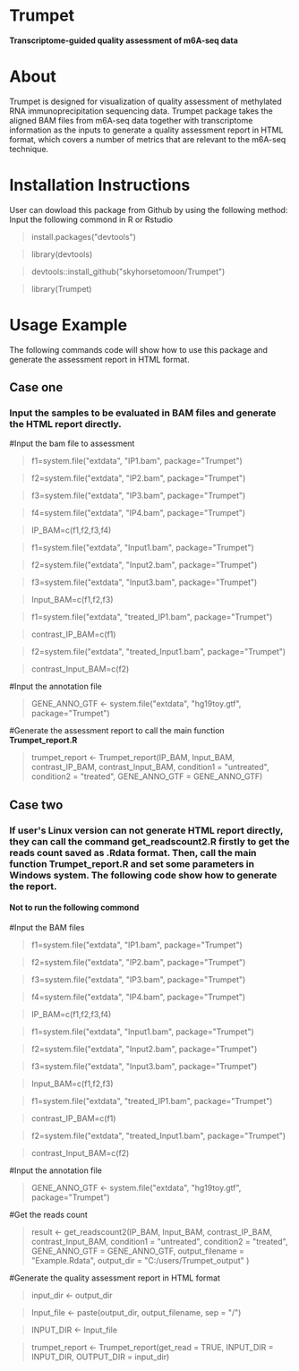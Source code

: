 # Trumpet
**Transcriptome-guided quality assessment of m6A-seq data**
# About
Trumpet is designed for visualization of quality assessment of methylated RNA immunoprecipitation sequencing data. Trumpet package takes the aligned BAM files from m6A-seq data together with transcriptome information as the inputs to generate a quality assessment report in HTML format, which covers a number of metrics that are relevant to the m6A-seq technique. 
# Installation Instructions
User can dowload this package from Github by using the following method: Input the following commond in R or Rstudio
>install.packages("devtools")

>library(devtools)

> devtools::install_github("skyhorsetomoon/Trumpet")

> library(Trumpet)
# Usage Example
The following commands code will show how to use this package and generate the assessment report in HTML format.

## Case one
### Input the samples to be evaluated in BAM files and generate the HTML report directly.
#Input the bam file to assessment
> f1=system.file("extdata", "IP1.bam", package="Trumpet")

> f2=system.file("extdata", "IP2.bam", package="Trumpet")

> f3=system.file("extdata", "IP3.bam", package="Trumpet")

> f4=system.file("extdata", "IP4.bam", package="Trumpet")

> IP_BAM=c(f1,f2,f3,f4)

> f1=system.file("extdata", "Input1.bam", package="Trumpet")

> f2=system.file("extdata", "Input2.bam", package="Trumpet")

> f3=system.file("extdata", "Input3.bam", package="Trumpet")

> Input_BAM=c(f1,f2,f3)

> f1=system.file("extdata", "treated_IP1.bam", package="Trumpet")

> contrast_IP_BAM=c(f1)

> f2=system.file("extdata", "treated_Input1.bam", package="Trumpet")

> contrast_Input_BAM=c(f2)

#Input the annotation file

> GENE_ANNO_GTF <- system.file("extdata", "hg19toy.gtf", package="Trumpet")

#Generate the assessment report to call the main function **Trumpet\_report.R**

> trumpet_report <- Trumpet_report(IP_BAM,
                               Input_BAM,
                               contrast_IP_BAM,
                               contrast_Input_BAM,
                               condition1 = "untreated",
                               condition2 = "treated",
                               GENE_ANNO_GTF = GENE_ANNO_GTF)
                               
## Case two
### If user's Linux version can not generate HTML report directly, they can call the command **get\_readscount2.R** firstly to get the reads count saved as **.Rdata** format. Then, call the main function **Trumpet\_report.R** and set some parameters in Windows system. The following code show how to generate the report.

 #### Not to run the following commond
 #Input the BAM files 
 > f1=system.file("extdata", "IP1.bam", package="Trumpet")

> f2=system.file("extdata", "IP2.bam", package="Trumpet")

> f3=system.file("extdata", "IP3.bam", package="Trumpet")

> f4=system.file("extdata", "IP4.bam", package="Trumpet")

> IP_BAM=c(f1,f2,f3,f4)

> f1=system.file("extdata", "Input1.bam", package="Trumpet")

> f2=system.file("extdata", "Input2.bam", package="Trumpet")

> f3=system.file("extdata", "Input3.bam", package="Trumpet")

> Input_BAM=c(f1,f2,f3)

> f1=system.file("extdata", "treated_IP1.bam", package="Trumpet")

> contrast_IP_BAM=c(f1)

> f2=system.file("extdata", "treated_Input1.bam", package="Trumpet")

> contrast_Input_BAM=c(f2)

#Input the annotation file 
 
> GENE_ANNO_GTF <- system.file("extdata", "hg19toy.gtf", package="Trumpet")

#Get the reads count

> result <- get_readscount2(IP_BAM,
                         Input_BAM,
                         contrast_IP_BAM,
                         contrast_Input_BAM,
                         condition1 = "untreated",
                         condition2 = "treated",
                         GENE_ANNO_GTF = GENE_ANNO_GTF,
                         output_filename = "Example.Rdata",
                         output_dir = "C:/users/Trumpet_output" )
                         
#Generate the quality assessment report in HTML format

> input_dir <- output_dir

> Input_file <- paste(output_dir, output_filename, sep = "/")

> INPUT_DIR <- Input_file 

> trumpet_report <- Trumpet_report(get_read = TRUE, INPUT_DIR = INPUT_DIR, OUTPUT_DIR = input_dir)

 
 
